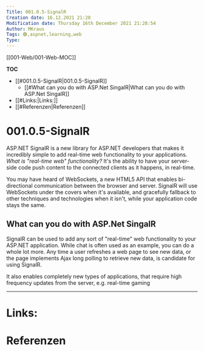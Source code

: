 ```yaml
---
Title: 001.0.5-SignalR
Creation date: 16.12.2021 21:28
Modification date: Thursday 16th December 2021 21:28:54
Author: MKraus
Tags: 🟢,aspnet,learning,web
Type:
---
```


[[001-Web/001-Web-MOC]]

**TOC**
- [[#001.0.5-SignalR|001.0.5-SignalR]]
	- [[#What can you do with ASP.Net SingalR|What can you do with ASP.Net SingalR]]
- [[#Links:|Links:]]
- [[#Referenzen|Referenzen]]


# 001.0.5-SignalR
ASP.NET SignalR is a new library for ASP.NET developers that makes it incredibly simple to add real-time web functionality to your applications. 
*What is "real-time web" functionality?* 
It's the ability to have your server-side code push content to the connected clients as it happens, in real-time.

You may have heard of WebSockets, a new HTML5 API that enables bi-directional communication between the browser and server. 
SignalR will use WebSockets under the covers when it's available, and gracefully fallback to other techniques and technologies when it isn't, while your application code stays the same.

## What can you do with ASP.Net SingalR
SignalR can be used to add any sort of "real-time" web functionality to your ASP.NET application. While chat is often used as an example, you can do a whole lot more. 
Any time a user refreshes a web page to see new data, or the page implements Ajax long polling to retrieve new data, is candidate for using SignalR.

It also enables completely new types of applications, that require high frequency updates from the server, e.g. real-time gaming

---

# Links:
 
# Referenzen
